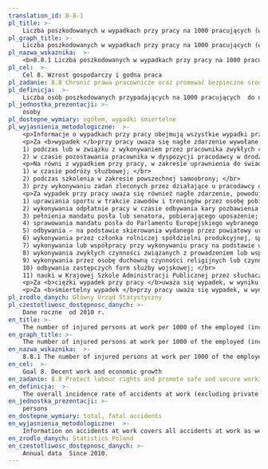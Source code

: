 ```yaml
---
translation_id: 8-8-1
pl_title: >-
    Liczba poszkodowanych w wypadkach przy pracy na 1000 pracujących (wskaźnik wypadkowości)
pl_graph_title: >-
    Liczba poszkodowanych w wypadkach przy pracy na 1000 pracujących (wskaźnik wypadkowości)
pl_nazwa_wskaznika:  >-
    <b>8.8.1 Liczba poszkodowanych w wypadkach przy pracy na 1000 pracujących (wskaźnik wypadkowości)</b>
pl_cel:  >-
    Cel 8. Wzrost gospodarczy i godna praca
pl_zadanie: 8.8 Chronić prawa pracownicze oraz promować bezpieczne środowisko pracy dla wszystkich, w tym dla pracowników, w tym pracowników - migrantów, w szczególności dla kobiet migrantek i osób mających niepewne zatrudnienie
pl_definicja:  >-
    Liczba osób poszkodowanych przypadających na 1000 pracujących  do obliczenia wskaźnika przyjęto przeciętną liczbę pracujących obliczoną jako średnia arytmetyczna 2 stanów w dniu 31 XII, tj. z roku poprzedzającego rok badany i z roku badanego.
pl_jednostka_prezentacji: >-
    osoby
pl_dostepne_wymiary: ogółem, wypadki śmiertelne
pl_wyjasnienia_metodologiczne:  >-
    <p>Informacje o wypadkach przy pracy obejmują wszystkie wypadki przy pracy, jak również wypadki traktowane na równi z wypadkami przy pracy niezależnie od tego, czy wykazana została niezdolność do pracy. </br>
    <p>Za <b>wypadek </b>przy pracy uważa się nagłe zdarzenie wywołane przyczyną zewnętrzną, powodujące uraz lub śmierć, które nastąpiło w związku z pracą: </br>
    1) podczas lub w związku z wykonywaniem przez pracownika zwykłych czynności lub poleceń przełożonych oraz czynności na rzecz pracodawcy, nawet bez polecenia; </br>
    2) w czasie pozostawania pracownika w dyspozycji pracodawcy w drodze między siedzibą pracodawcy a miejscem wykonywania obowiązku wynikającego ze stosunku pracy.</p>
    <p>Na równi z wypadkiem przy pracy, w zakresie uprawnienia do świadczeń określonych w ustawie o ubezpieczeniu społecznym z tytułu wypadków przy pracy i chorób zawodowych, traktuje się wypadek, któremu pracownik uległ: </br>
    1) w czasie podróży służbowej; </br>
    2) podczas szkolenia w zakresie powszechnej samoobrony; </br>
    3) przy wykonywaniu zadań zleconych przez działające u pracodawcy organizacje związkowe.</p>
    <p>Za wypadek przy pracy uważa się również nagłe zdarzenie, powodujące uraz lub śmierć, które nastąpiło w okresie ubezpieczenia wypadkowego podczas:</br>
    1) uprawiania sportu w trakcie zawodów i treningów przez osobę pobierającą stypendium sportowe;</br>
    2) wykonywania odpłatnie pracy w czasie odbywania kary pozbawienia wolności lub tymczasowego aresztowania; </br>
    3) pełnienia mandatu posła lub senatora, pobierającego uposażenie; </br>
    4) sprawowania mandatu posła do Parlamentu Europejskiego wybranego w Rzeczypospolitej Polskiej; </br>
    5) odbywania — na podstawie skierowania wydanego przez powiatowy urząd pracy lub inny podmiot kierujący — szkolenia lub stażu związanego z pobieraniem przez absolwenta stypendium; </br>
    6) wykonywania przez członka rolniczej spółdzielni produkcyjnej, spółdzielni kółek rolniczych oraz przez inną osobę traktowaną na równi z członkiem spółdzielni, pracy na rzecz tych spółdzielni; </br>
    7) wykonywania lub współpracy przy wykonywaniu pracy na podstawie umowy agencyjnej, umowy-zlecenia lub umowy o świadczenie usług; </br>
    8) wykonywania zwykłych czynności związanych z prowadzeniem lub współpracą przy prowadzeniu działalności pozarolniczej; </br>
    9) wykonywania przez osobę duchowną czynności religijnych lub czynności związanych z powierzonymi funkcjami duszpasterskimi lub zakonnymi; </br>
    10) odbywania zastępczych form służby wojskowej; </br>
    11) nauki w Krajowej Szkole Administracji Publicznej przez słuchaczy pobierających stypendium.</p>
    <p>Za <b>ciężki wypadek przy pracy </b>uważa się wypadek, w wyniku którego nastąpiło ciężkie uszkodzenie ciała, a mianowicie: utrata wzroku, słuchu, mowy, zdolności płodzenia lub inne uszkodzenie ciała albo rozstrój zdrowia, naruszające podstawowe funkcje organizmu, a także choroba nieuleczalna lub zagrażająca życiu, trwała choroba psychiczna, trwała, całkowita lub znaczna niezdolność do pracy w zawodzie albo trwałe poważne zeszpecenie lub zniekształcenie ciała.</p>
    <p>Za <b>śmiertelny wypadek </b>przy pracy uważa się wypadek, w wyniku którego nastąpiła śmierć osoby poszkodowanej na miejscu wypadku lub w okresie 6 miesięcy od chwili wypadku.</p>
pl_zrodlo_danych: Główny Urząd Statystyczny
pl_czestotliwosc_dostępnosc_danych: >-
    Dane roczne  od 2010 r.
en_title: >-
    The number of injured persons at work per 1000 of the employed (incidence rate of accidents)
en_graph_title: >-
    The number of injured persons at work per 1000 of the employed (incidence rate of accidents)
en_nazwa_wskaznika:  >-
    8.8.1 The number of injured persons at work per 1000 of the employed (incidence rate of accidents)
en_cel:  >-
    Goal 8. Decent work and economic growth
en_zadanie: 8.8 Protect labour rights and promote safe and secure working environments for all workers, including migrant workers, in particular women migrants, and those in precarious employment
en_definicja:  >-
    The overall incidence rate of accidents at work (excluding private farms in agriculture) is the number of the injured per 1000 of the employed  the average number of the employed, calculated as arithmetic mean as of 31.12 from the year preceding the reference year and from the reference year, has been used for the calculation of the indicator.
en_jednostka_prezentacji: >-
    persons
en_dostepne_wymiary: total, fatal accidents
en_wyjasnienia_metodologiczne:  >-
    Information on accidents at work covers all accidents at work as well as accidents equivalent to accidents at work, regardless of whether or not the person showed the inability to work.Accident at work is understood as a sudden event, caused by external reason leading to injury or death which happened in connection with work: 1) during or in connection with performance of ordinary activities or instructions by the employee and activities for the employer, even without instructions  2) when the employee remains at the disposal of the employer on the way between the seat of the employer and the place of performing the duty, which is a result of work relations.Every accident is treated equally to an accident at work, as regards entitlement to benefits defined in the law in social insurance by virtue of accidents at work, if the employee had such accident: 1) during a business trip  2) during a training within the scope of common self-defence 3) at performing tasks ordered by trade union organizations, functioning at the employer. Accident at work is also understood as a sudden incident, causing injury or death, which happened within the term of accident insurance during: 1) practising sports during competitions and trainings by a person receiving sport scholarship  2) performance of paid work in the time of serving imprisonment sentences or temporary detentions  3) carrying out a mandate by members of parliament (in the country or in the European Parliament) or senate, who receive salaries  4) carrying out – on the basis of appointment issues by powiat labour office or the supervising entity – training or a traineeship connected with a scholarship received by school leavers (graduates)  5) performance of work by members of agricultural producers` cooperatives, agricultural farmers' cooperatives and by other persons treated equally to members of cooperatives, for the benefit of these cooperatives  6) performance or cooperation at performance of work on the basis of agency agreements, contracts of mandate or contracts of services  7) performance of usual activities connected with conducting non-agricultural economic activities or cooperation at conducting them  8) performance of religious activities or activities connected with entrusted pastoral or monastic functions by clergymen  9) serving supplementary forms of military service  10) education at the National School of Public Administration by students, who receive scholarships.Serious accident at work is an accident which resulted in serious bodily harm, i.e. loss of sight, hearing, speech, fertility, or which results in other bodily harm or in health-related problems, disrupting primary bodily functions, as well as the one which results in incurable and life-threatening diseases permanent mental illness, a permanent, total or significant inability to work in the profession or in a permanent significant disfigurement or distortion of the body.Fatal accident at work is an accident during which the person injured dies at the site of the accident or within 6 months from the date of the accident.
en_zrodlo_danych: Statistics Poland
en_czestotliwosc_dostępnosc_danych: >-
    Annual data  Since 2010.
---
```

